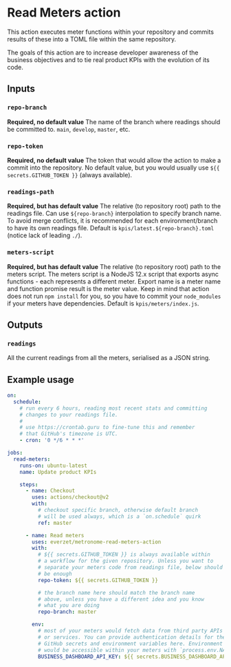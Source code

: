 # Read Meters action

This action executes meter functions within your repository and commits results of these into a
TOML file within the same repository.

The goals of this action are to increase developer awareness of the business objectives and to tie
real product KPIs with the evolution of its code.

## Inputs

### `repo-branch`

**Required, no default value** The name of the branch where readings should be committed to.
`main`, `develop`, `master`, etc.

### `repo-token`

**Required, no default value** The token that would allow the action to make a commit into the
repository. No default value, but you would usually use `${{ secrets.GITHUB_TOKEN }}` (always
available).

### `readings-path`

**Required, but has default value** The relative (to repository root) path to the readings file.
Can use `${repo-branch}` interpolation to specify branch name. To avoid merge conflicts, it is
recommended for each environment/branch to have its own readings file. Default is
`kpis/latest.${repo-branch}.toml` (notice lack of leading `./`).

### `meters-script`

**Required, but has default value** The relative (to repository root) path to the meters script.
The meters script is a NodeJS 12.x script that exports async functions - each represents a
different meter. Export name is a meter name and function promise result is the meter value. Keep
in mind that action does not run `npm install` for you, so you have to commit your `node_modules`
if your meters have dependencies. Default is `kpis/meters/index.js`.

## Outputs

### `readings`

All the current readings from all the meters, serialised as a JSON string.

## Example usage

```yaml
on:
  schedule:
    # run every 6 hours, reading most recent stats and committing
    # changes to your readings file.
    #
    # use https://crontab.guru to fine-tune this and remember
    # that GitHub's timezone is UTC.
    - cron: '0 */6 * * *'

jobs:
  read-meters:
    runs-on: ubuntu-latest
    name: Update product KPIs

    steps:
      - name: Checkout
        uses: actions/checkout@v2
        with:
          # checkout specific branch, otherwise default branch
          # will be used always, which is a `on.schedule` quirk
          ref: master

      - name: Read meters
        uses: everzet/metronome-read-meters-action
        with:
          # ${{ secrets.GITHUB_TOKEN }} is always available within
          # a workflow for the given repository. Unless you want to
          # separate your meters code from readings file, below should
          # be enough
          repo-token: ${{ secrets.GITHUB_TOKEN }}

          # the branch name here should match the branch name
          # above, unless you have a different idea and you know
          # what you are doing
          repo-branch: master

        env:
          # most of your meters would fetch data from third party APIs
          # or services. You can provide authentication details for these via
          # GitHub secrets and environment variables here. Environment variables
          # would be accessible within your meters with `process.env.NAME_OF_VAR`
          BUSINESS_DASHBOARD_API_KEY: ${{ secrets.BUSINESS_DASHBOARD_API_KEY }}
```
